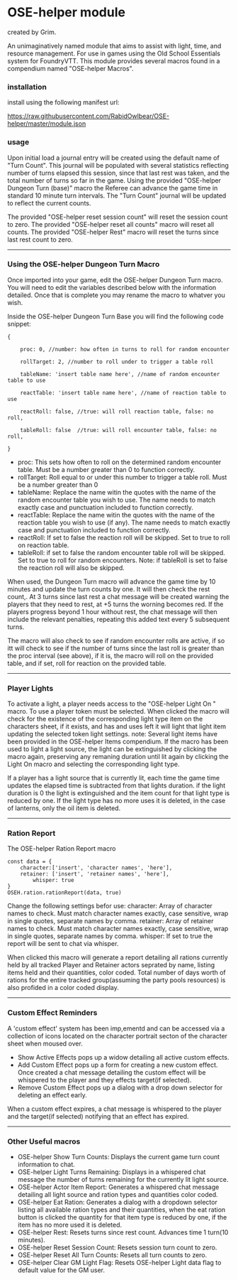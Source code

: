 # OSE-helper module

created by Grim.

An unimaginatively named module that aims to assist with light, time, and resource management. For use in games using the Old School Essentials system for FoundryVTT.
This module provides several macros found in a compendium named "OSE-helper Macros".

### installation

install using the following manifest url:

https://raw.githubusercontent.com/RabidOwlbear/OSE-helper/master/module.json

### usage

Upon initial load a journal entry will be created using the default name of "Turn Count". This journal will be populated with several statistics reflecting number of turns elapsed this session, since that last rest was taken, and the total number of turns so far in the game. Using the provided "OSE-helper Dungeon Turn (base)" macro the Referee can advance the game time in standard 10 minute turn intervals. The "Turn Count" journal will be updated to reflect the current counts.

The provided "OSE-helper reset session count" will reset the session count to zero.
The provided "OSE-helper reset all counts" macro will reset all counts.
The provided "OSE-helper Rest" macro will reset the turns since last rest count to zero.

---

### Using the OSE-helper Dungeon Turn Macro

Once imported into your game, edit the OSE-helper Dungeon Turn macro. You will need to edit the variables described below with the information detailed. Once that is complete you may rename the macro to whatver you wish.

Inside the OSE-helper Dungeon Turn Base you will find the following code snippet:

```
{

    proc: 0, //number: how often in turns to roll for random encounter

    rollTarget: 2, //number to roll under to trigger a table roll

    tableName: 'insert table name here', //name of random encounter table to use

    reactTable: 'insert table name here', //name of reaction table to use

    reactRoll: false, //true: will roll reaction table, false: no roll,

    tableRoll: false  //true: will roll encounter table, false: no roll,

}
```

- proc: This sets how often to roll on the determined random encounter table. Must be a number greater than 0 to function correctly.
- rollTarget: Roll equal to or under this number to trigger a table roll. Must be a number greater than 0
- tableName: Replace the name witin the quotes with the name of the random encounter table you wish to use. The name needs to match exactly case and punctuation included to function correctly.
- reactTable: Replace the name witin the quotes with the name of the reaction table you wish to use (if any). The name needs to match exactly case and punctuation included to function correctly.
- reactRoll: If set to false the reaction roll will be skipped. Set to true to roll on reaction table.
- tableRoll: if set to false the random encounter table roll will be skipped. Set to true to roll for random encounters. Note: if tableRoll is set to false the reaction roll will also be skipped.

When used, the Dungeon Turn macro will advance the game time by 10 minutes and update the turn counts by one. It will then check the rest count,. At 3 turns since last rest a chat message will be created warning the players that they need to rest, at +5 turns the worning becomes red. If the players progress beyond 1 hour without rest, the chat message will then include the relevant penalties, repeating this added text every 5 subsequent turns.

The macro will also check to see if random encounter rolls are active, if so itt will check to see if the number of turns since the last roll is greater than the proc interval (see above), if it is, the macro will roll on the provided table, and if set, roll for reaction on the provided table.

---

### Player Lights

To activate a light, a player needs access to the "OSE-helper Light On " macro. To use a player token must be selected. When clicked the macro will check for the existence of the corresponding light type item on the characters sheet, if it exists, and has and uses left it will light that light item updating the selected token light settings.
note: Several light items have been provided in the OSE-helper Items compendium.
If the macro has been used to light a light source, the light can be extinguished by clicking the macro again, preserving any remaning duration until lit again by clicking the Light On macro and selecting the corresponding light type.

If a player has a light source that is currently lit, each time the game time updates the elapsed time is subtracted from that lights duration.
if the light duration is 0 the light is extinguished and the item count for that light type is reduced by one. If the light type has no more uses it is deleted, in the case of lanterns, only the oil item is deleted.

---

### Ration Report

The OSE-helper Ration Report macro

```
const data = {
    character:['insert', 'character names', 'here'],
    retainer: ['insert', 'retainer names', 'here'],
		whisper: true
}
OSEH.ration.rationReport(data, true)
```

Change the following settings befor use:
character: Array of character names to check. Must match character names exactly, case sensitive, wrap in single quotes, separate names by comma.
retainer: Array of retainer names to check. Must match character names exactly, case sensitive, wrap in single quotes, separate names by comma.
whisper: If set to true the report will be sent to chat via whisper.

When clicked this macro will generate a report detailing all rations currently held by all tracked Player and Retainer actors seprated by name, listing items held and their quantities, color coded.
Total number of days worth of rations for the entire tracked group(assuming the party pools resources) is also profided in a color coded display.

---

### Custom Effect Reminders

A 'custom effect' system has been imp,ementd and can be accessed via a collection of icons located on the character portrait secton of the character sheet when moused over.

- Show Active Effects pops up a widow detailing all active custom effects.
- Add Custom Effect pops up a form for creating a new custom effect. Once created a chat message detailing the custom effect will be whispered to the player and they effects target(if selected).
- Remove Custom Effect pops up a dialog with a drop down selector for deleting an effect early.

When a custom effect expires, a chat message is whispered to the player and the target(if selected) notifying that an effect has expired.

---

### Other Useful macros

- OSE-helper Show Turn Counts: Displays the current game turn count information to chat.
- OSE-helper Light Turns Remaining: Displays in a whispered chat message the number of turns remaining for the currently lit light source.
- OSE-helper Actor Item Report: Generates a whispered chat message detailing all light source and ration types and quantities color coded.
- OSE-helper Eat Ration: Generates a dialog with a dropdown selector listing all available ration types and their quantities, when the eat ration button is clicked the quantity for that item type is reduced by one, if the item has no more used it is deleted.
- OSE-helper Rest: Resets turns since rest count. Advances time 1 turn(10 minutes).
- OSE-helper Reset Session Count: Resets session turn count to zero.
- OSE-helper Reset All Turn Counts: Resets all turn counts to zero.
- OSE-helper Clear GM Light Flag: Resets OSE-helper Light data flag to default value for the GM user.
